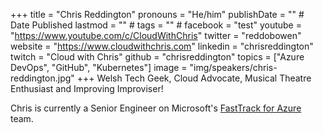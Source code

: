 +++
title = "Chris Reddington"
pronouns = "He/him"
publishDate = "" # Date Published
lastmod = "" #
tags = "" #
facebook = "test"
youtube = "https://www.youtube.com/c/CloudWithChris"
twitter = "reddobowen"
website = "https://www.cloudwithchris.com"
linkedin = "chrisreddington"
twitch = "Cloud with Chris"
github = "chrisreddington"
topics = ["Azure DevOps", "GitHub", "Kubernetes"]
image = "img/speakers/chris-reddington.jpg"
+++
Welsh Tech Geek, Cloud Advocate, Musical Theatre Enthusiast and Improving Improviser!

Chris is currently a Senior Engineer on Microsoft's [FastTrack for Azure](https://azure.microsoft.com/en-gb/programs/azure-fasttrack/) team.
